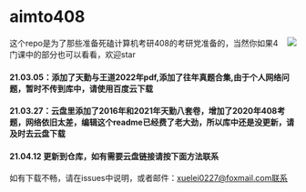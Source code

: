 # aimto408
<img align="right" src="https://github-readme-stats.vercel.app/api?username=xiaolei565&show_icons=true&icon_color=CE1D2D&text_color=718096&bg_color=ffffff&hide_title=true" />
这个repo是为了那些准备死磕计算机考研408的考研党准备的，当然你如果4门课中的部分也可以看看，欢迎star





#### 21.03.05：添加了天勤与王道2022年pdf,添加了往年真题合集,由于个人网络问题，暂时不传到库中，请使用百度云下载

#### 21.03.27：云盘里添加了2016年和2021年天勤八套卷，增加了2020年408考题，网络依旧太差，编辑这个readme已经费了老大劲，所以库中还是没更新，请及时去云盘下载

#### 21.04.12 更新到仓库，如有需要云盘链接请按下面方法联系



如有下载不畅，请在issues中说明，或者邮件：xuelei0227@foxmail.com联系
